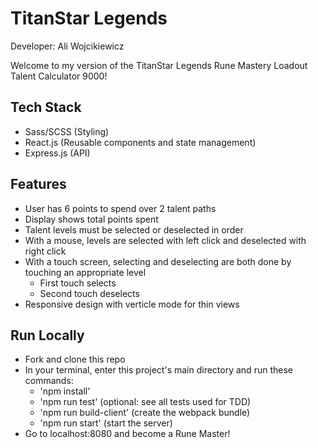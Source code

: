 # TitanStar Legends

Developer: Ali Wojcikiewicz

Welcome to my version of the TitanStar Legends Rune Mastery Loadout Talent Calculator 9000!

## Tech Stack

- Sass/SCSS (Styling)
- React.js (Reusable components and state management)
- Express.js (API)

## Features

- User has 6 points to spend over 2 talent paths
- Display shows total points spent
- Talent levels must be selected or deselected in order
- With a mouse, levels are selected with left click and deselected with right click
- With a touch screen, selecting and deselecting are both done by touching an appropriate level
  - First touch selects
  - Second touch deselects
- Responsive design with verticle mode for thin views

## Run Locally

- Fork and clone this repo
- In your terminal, enter this project's main directory and run these commands:
  - 'npm install'
  - 'npm run test' (optional: see all tests used for TDD)
  - 'npm run build-client' (create the webpack bundle)
  - 'npm run start' (start the server)
- Go to localhost:8080 and become a Rune Master!
